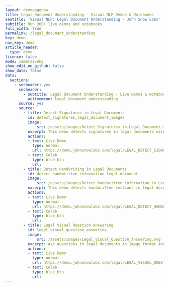 ```yaml
---
layout: demopagenew
title: Legal Document Understanding - Visual NLP Demos & Notebooks
seotitle: 'Visual NLP: Legal Document Understanding - John Snow Labs'
subtitle: Run 300+ live demos and notebooks
full_width: true
permalink: /legal_document_understanding
key: demo
nav_key: demo
article_header:
  type: demo
license: false
mode: immersivebg
show_edit_on_github: false
show_date: false
data:
  sections:  
    - secheader: yes
      secheader:
        - subtitle: Legal Document Understanding - Live Demos & Notebooks
          activemenu: legal_document_understanding
      source: yes
      source: 
        - title: Detect Signatures in Legal Documents 
          id: detect_signatures_legal_document_images
          image: 
              src: /assets/images/Detect_Signatures_in_Legal_Document.svg
          excerpt: This demo detects signatures in legal documents using our pre-trained Visual NLP model.
          actions:
          - text: Live Demo
            type: normal
            url: https://demo.johnsnowlabs.com/legal/LEGAL_DETECT_SIGNATURES/
          - text: Colab
            type: blue_btn
            url:  
        - title: Detect Handwriting in Legal Documents
          id: detect_handwritten_information_legal_document
          image: 
              src: /assets/images/Detect_handwritten_information_in_Legal_Document.svg
          excerpt: This demo detects handwritten sections in legal documents using our pre-trained Visual NLP models.
          actions:
          - text: Live Demo
            type: normal
            url: https://demo.johnsnowlabs.com/legal/LEGAL_DETECT_HANDWRITTEN/
          - text: Colab
            type: blue_btn
            url:  
        - title: Legal Visual Question Answering
          id: legal_visual_question_answering            
          image: 
              src: /assets/images/Legal_Visual_Question_Answering.svg
          excerpt: Ask questions to legal documents in image format and get answers without any OCR involved.
          actions:
          - text: Live Demo
            type: normal
            url: https://demo.johnsnowlabs.com/legal/LEGAL_VISUAL_QUESTION_ANSWERING/
          - text: Colab
            type: blue_btn
            url:           
---
```

